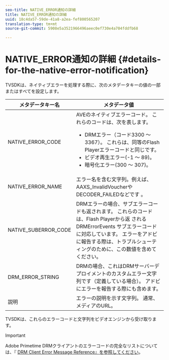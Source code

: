 ```yaml
---
seo-title: NATIVE_ERROR通知の詳細
title: NATIVE_ERROR通知の詳細
uuid: 18c4da57-59de-41a8-a2ea-fef800565207
translation-type: tm+mt
source-git-commit: 5908e5a3521966496aeec0ef730e4a704fddfb68

---
```



# NATIVE_ERROR通知の詳細 {#details-for-the-native-error-notification}

TVSDKは、ネイティブエラーを処理する際に、次のメタデータキーの値の一部またはすべてを設定します。

<table id="table_86A21619515B435DBB65DC4DFBB64B29"> 
 <thead> 
  <tr> 
   <th colname="col1" class="entry"> メタデータキー名 </th> 
   <th colname="col2" class="entry"> メタデータ値 </th> 
  </tr> 
 </thead>
 <tbody> 
  <tr> 
   <td colname="col1"> <span class="codeph"> NATIVE_ERROR_CODE </span> </td> 
   <td colname="col2"> 
    <ph>
      AVEのネイティブエラーコード。 
    </ph> これらのコードは、次を表します。 
    <ul id="ul_330C626DE27B45A09E8851CC24768A07"> 
     <li id="li_0845A9BBB55545BDB49BD4F4802C0E54">DRMエラー（コード3300 ～ 3367）。 これらは、同等のFlash Playerエラーコードと同じです。 </li> 
     <li id="li_98A571480C154CF0AE1DC101FF0834C4">ビデオ再生エラー(-1 ～ 89)。 </li> 
     <li id="li_D7C19955DEF94DA88B822C8C57D6D2F4">暗号化エラー(300 ～ 307)。 </li> 
    </ul> </td> 
  </tr> 
  <tr> 
   <td colname="col1"> <span class="codeph"> NATIVE_ERROR_NAME </span> </td> 
   <td colname="col2"> エラー名を含む文字列。例えば、 <span class="codeph"> AAXS_InvalidVoucherや </span> DECODER_FAILEDなどです <span class="codeph"></span>。 </td> 
  </tr> 
  <tr> 
   <td colname="col1"> <span class="codeph"> NATIVE_SUBERROR_CODE </span> </td> 
   <td colname="col2"> DRMエラーの場合、サブエラーコードも返されます。 これらのコードは、Flash Playerから返 <span class="codeph"> されるDRMErrorEvents </span> サブエラーコードに対応しています。 エラーをアドビに報告する際は、トラブルシューティングのために、この数値を含めてください。 </td> 
  </tr> 
  <tr> 
   <td colname="col1"> <span class="codeph"> DRM_ERROR_STRING </span> </td> 
   <td colname="col2"> DRMの場合、これはDRMサーバーデプロイメントのカスタムエラー文字列です（定義している場合）。 アドビにエラーを報告する際にも含めます。 </td> 
  </tr> 
  <tr> 
   <td colname="col1"> <span class="codeph"> 説明 </span> </td> 
   <td colname="col2"> エラーの説明を示す文字列。 通常、メディアのURL。 </td> 
  </tr> 
 </tbody> 
</table>

TVSDKは、これらのエラーコードと文字列をビデオエンジンから受け取ります。

>[!IMPORTANT]
>
>Adobe Primetime DRMクライアントのエラーコードの完全なリストについては、『 [DRM Client Error Message Reference』を参照してください](https://helpx.adobe.com/content/dam/help/en/primetime/drm/drm_client_error_message_reference.pdf)。